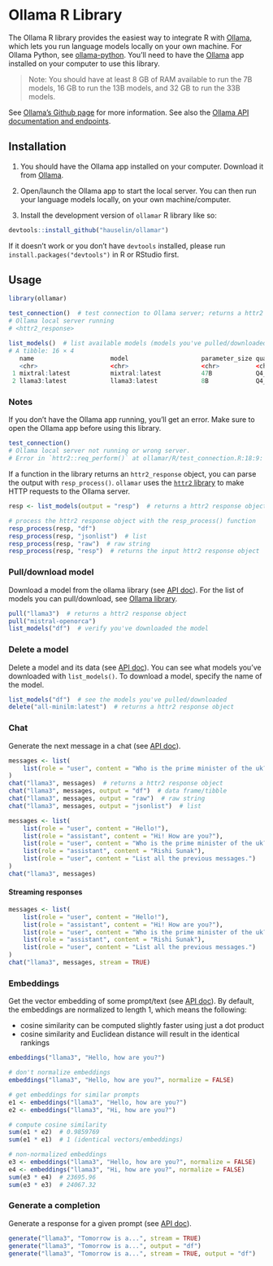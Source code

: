 
<!-- README.md is generated from README.Rmd. Please edit that file -->

# Ollama R Library

<!-- badges: start -->
<!-- badges: end -->

The Ollama R library provides the easiest way to integrate R with
[Ollama](https://ollama.com/), which lets you run language models
locally on your own machine. For Ollama Python, see
[ollama-python](https://github.com/ollama/ollama-python). You’ll need to
have the [Ollama](https://ollama.com/) app installed on your computer to
use this library.

> Note: You should have at least 8 GB of RAM available to run the 7B
> models, 16 GB to run the 13B models, and 32 GB to run the 33B models.

See [Ollama’s Github page](https://github.com/ollama/ollama) for more
information. See also the [Ollama API documentation and
endpoints](https://github.com/ollama/ollama/blob/main/docs/api.md).

## Installation

1.  You should have the Ollama app installed on your computer. Download
    it from [Ollama](https://ollama.com/).

2.  Open/launch the Ollama app to start the local server. You can then
    run your language models locally, on your own machine/computer.

3.  Install the development version of `ollamar` R library like so:

``` r
devtools::install_github("hauselin/ollamar")
```

If it doesn’t work or you don’t have `devtools` installed, please run
`install.packages("devtools")` in R or RStudio first.

## Usage

``` r
library(ollamar)

test_connection()  # test connection to Ollama server; returns a httr2 response object
# Ollama local server running
# <httr2_response>

list_models()  # list available models (models you've pulled/downloaded)
# A tibble: 16 × 4
   name                     model                    parameter_size quantization_level
   <chr>                    <chr>                    <chr>          <chr>             
 1 mixtral:latest           mixtral:latest           47B            Q4_0              
 2 llama3:latest            llama3:latest            8B             Q4_0              
```

### Notes

If you don’t have the Ollama app running, you’ll get an error. Make sure
to open the Ollama app before using this library.

``` r
test_connection()
# Ollama local server not running or wrong server.
# Error in `httr2::req_perform()` at ollamar/R/test_connection.R:18:9:
```

If a function in the library returns an `httr2_response` object, you can
parse the output with `resp_process()`. `ollamar` uses the [`httr2`
library](https://httr2.r-lib.org/index.html) to make HTTP requests to
the Ollama server.

``` r
resp <- list_models(output = "resp")  # returns a httr2 response object

# process the httr2 response object with the resp_process() function
resp_process(resp, "df")
resp_process(resp, "jsonlist")  # list
resp_process(resp, "raw")  # raw string
resp_process(resp, "resp")  # returns the input httr2 response object
```

### Pull/download model

Download a model from the ollama library (see [API
doc](https://github.com/ollama/ollama/blob/main/docs/api.md#pull-a-model)).
For the list of models you can pull/download, see [Ollama
library](https://ollama.com/library).

``` r
pull("llama3")  # returns a httr2 response object
pull("mistral-openorca")
list_models("df")  # verify you've downloaded the model
```

### Delete a model

Delete a model and its data (see [API
doc](https://github.com/ollama/ollama/blob/main/docs/api.md#delete-a-model)).
You can see what models you’ve downloaded with `list_models()`. To
download a model, specify the name of the model.

``` r
list_models("df")  # see the models you've pulled/downloaded
delete("all-minilm:latest")  # returns a httr2 response object
```

### Chat

Generate the next message in a chat (see [API
doc](https://github.com/ollama/ollama/blob/main/docs/api.md#generate-a-chat-completion)).

``` r
messages <- list(
    list(role = "user", content = "Who is the prime minister of the uk?")
)
chat("llama3", messages)  # returns a httr2 response object
chat("llama3", messages, output = "df")  # data frame/tibble
chat("llama3", messages, output = "raw")  # raw string
chat("llama3", messages, output = "jsonlist")  # list

messages <- list(
    list(role = "user", content = "Hello!"),
    list(role = "assistant", content = "Hi! How are you?"),
    list(role = "user", content = "Who is the prime minister of the uk?"),
    list(role = "assistant", content = "Rishi Sunak"),
    list(role = "user", content = "List all the previous messages.")
)
chat("llama3", messages)
```

#### Streaming responses

``` r
messages <- list(
    list(role = "user", content = "Hello!"),
    list(role = "assistant", content = "Hi! How are you?"),
    list(role = "user", content = "Who is the prime minister of the uk?"),
    list(role = "assistant", content = "Rishi Sunak"),
    list(role = "user", content = "List all the previous messages.")
)
chat("llama3", messages, stream = TRUE)
```

### Embeddings

Get the vector embedding of some prompt/text (see [API
doc](https://github.com/ollama/ollama/blob/main/docs/api.md#generate-embeddings)).
By default, the embeddings are normalized to length 1, which means the
following:

- cosine similarity can be computed slightly faster using just a dot
  product
- cosine similarity and Euclidean distance will result in the identical
  rankings

``` r
embeddings("llama3", "Hello, how are you?")

# don't normalize embeddings
embeddings("llama3", "Hello, how are you?", normalize = FALSE)
```

``` r
# get embeddings for similar prompts
e1 <- embeddings("llama3", "Hello, how are you?")
e2 <- embeddings("llama3", "Hi, how are you?")

# compute cosine similarity
sum(e1 * e2)  # 0.9859769
sum(e1 * e1)  # 1 (identical vectors/embeddings)

# non-normalized embeddings
e3 <- embeddings("llama3", "Hello, how are you?", normalize = FALSE)
e4 <- embeddings("llama3", "Hi, how are you?", normalize = FALSE)
sum(e3 * e4)  # 23695.96
sum(e3 * e3)  # 24067.32
```

### Generate a completion

Generate a response for a given prompt (see [API
doc](https://github.com/ollama/ollama/blob/main/docs/api.md#generate-a-completion)).

``` r
generate("llama3", "Tomorrow is a...", stream = TRUE)
generate("llama3", "Tomorrow is a...", output = "df")
generate("llama3", "Tomorrow is a...", stream = TRUE, output = "df")
```
